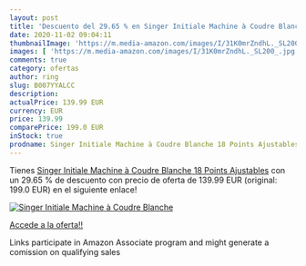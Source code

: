 ```yaml
---
layout: post
title: 'Descuento del 29.65 % en Singer Initiale Machine à Coudre Blanche'
date: 2020-11-02 09:04:11
thumbnailImage: 'https://m.media-amazon.com/images/I/31K0mrZndhL._SL200_.jpg'
images: [ 'https://m.media-amazon.com/images/I/31K0mrZndhL._SL200_.jpg' ]
comments: true
category: ofertas
author: ring
slug: B007YYALCC
description:
actualPrice: 139.99 EUR
currency: EUR
price: 139.99
comparePrice: 199.0 EUR
inStock: true
prodname: Singer Initiale Machine à Coudre Blanche 18 Points Ajustables
---
```


Tienes [Singer Initiale Machine à Coudre Blanche 18 Points Ajustables](https://www.amazon.fr/dp/B007YYALCC/?tag=tolees0d-21) con un 29.65 % de descuento con precio de oferta de 139.99 EUR (original: 199.0 EUR) en el siguiente enlace!

[![Singer Initiale Machine à Coudre Blanche](https://m.media-amazon.com/images/I/31K0mrZndhL._SL200_.jpg)](https://www.amazon.fr/dp/B007YYALCC/?tag=tolees0d-21)

[Accede a la oferta!!](https://www.amazon.fr/dp/B007YYALCC/?tag=tolees0d-21)

Links participate in Amazon Associate program and might generate a comission on qualifying sales



